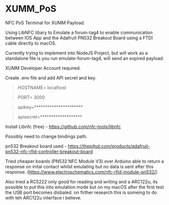 # XUMM_PoS
NFC PoS Terminal for XUMM Payload.

Using LibNFC libary to Emulate a forum-tag4 to enable communication between IOS App and the Adafruit PN532 Breakout Board using a FTDI cable directly to macOS.

Currently trying to implement into NodeJS Project, but will work as a standalone file is you run emulate-forum-tag4, will send an expired payload.

XUMM Developer Account required.

Create .env file and add API secret and key.

>HOSTNAME= localhost

>PORT= 3000

>apikey=**********************

>apisecret=*******************

Install Libnfc (free) - https://github.com/nfc-tools/libnfc

Possibly need to change bindings path.

pn532 Breakout board used - https://thepihut.com/products/adafruit-pn532-nfc-rfid-controller-breakout-board

Tried cheaper boards (PN532 NFC Module V3) over Arduino able to return a response on inital contact whilst emulating but no data is sent after this response.
(https://www.electroschematics.com/nfc-rfid-module-pn532/)

Also tried a RC5222 only good for reading and writing and a ARC122u, its possible to put this into emulation mode but on my macOS after the first test the USB port becomes disbaled. on firther research this is someing to do with teh ARC122u interface i believe.
